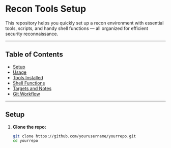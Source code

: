 # Recon Tools Setup

This repository helps you quickly set up a recon environment with essential tools, scripts, and handy shell functions — all organized for efficient security reconnaissance.

---

## Table of Contents

- [Setup](#setup)  
- [Usage](#usage)  
- [Tools Installed](#tools-installed)  
- [Shell Functions](#shell-functions)  
- [Targets and Notes](#targets-and-notes)  
- [Git Workflow](#git-workflow)  

---

## Setup

1. **Clone the repo:**

   ```bash
   git clone https://github.com/yourusername/yourrepo.git
   cd yourrepo
